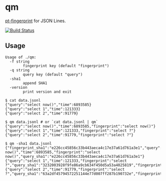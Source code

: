 # qm

[pt-fingerprint](https://www.percona.com/doc/percona-toolkit/LATEST/pt-fingerprint.html) for JSON Lines.

[![Build Status](https://travis-ci.org/winebarrel/qm.svg?branch=master)](https://travis-ci.org/winebarrel/qm)

## Usage

```
Usage of ./qm:
  -f string
    	fingerprint key (default "fingerprint")
  -q string
    	query key (default "query")
  -sha1
    	append SHA1
  -version
    	print version and exit
```

```
$ cat data.jsonl
{"query":"select now()","time":6893585}
{"query":"select 1","time":121333}
{"query":"select 2","time":91779}

$ qm data.jsonl # or `cat data.jsonl | qm`
{"query":"select now()","time":6893585,"fingerprint":"select now()"}
{"query":"select 1","time":121333,"fingerprint":"select ?"}
{"query":"select 2","time":91779,"fingerprint":"select ?"}

$ qm -sha1 data.jsonl
{"fingerprint_sha1":"e226cc45856c33b443aeca4c17e37a61d761a3e1","query":"select now()","time":6893585,"fingerprint":"select now()","query_sha1":"e226cc45856c33b443aeca4c17e37a61d761a3e1"}
{"query":"select 1","time":121333,"fingerprint":"select ?","query_sha1":"3232003928f9fe86a9cb634f450d5a53a4025819","fingerprint_sha1":"7ae509fc5e11f3bdd89c7e1a5829d6e86fbd8943"}
{"query":"select 2","time":91779,"fingerprint":"select ?","query_sha1":"63a2df45794572251144e77d007ff287b190732e","fingerprint_sha1":"7ae509fc5e11f3bdd89c7e1a5829d6e86fbd8943"}
```
